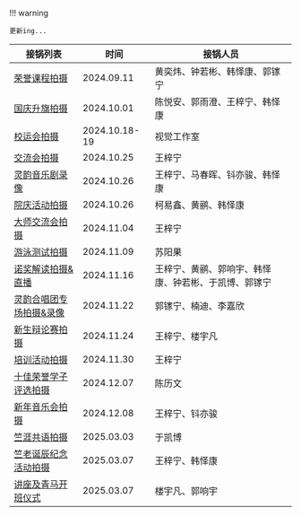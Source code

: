 !!! warning

    更新ing...

<table>
<thead>
    <tr>
        <th>接锅列表</th>
        <th>时间</th>
        <th>接锅人员</th>
    </tr>
</thead>
<tbody>
    <tr>
        <td><a href="pot_0/">荣誉课程拍摄</a></td>
        <td>2024.09.11</td>
        <td>黄奕炜、钟若彬、韩怿康、郭镓宁</td>
    </tr>
    <tr>
        <td><a href="pot_1/">国庆升旗拍摄</a></td>
        <td>2024.10.01</td>
        <td>陈悦安、郭雨澄、王梓宁、韩怿康</td>
    </tr>
     <tr>
        <td><a href="pot_2/">校运会拍摄</a></td>
        <td>2024.10.18-19</td>
        <td>视觉工作室</td>
    </tr>
    <tr>
        <td><a href="pot_3/">交流会拍摄</a></td>
        <td>2024.10.25</td>
        <td>王梓宁</td>
    </tr>
    <tr>
        <td><a href="pot_4/">灵韵音乐剧录像</a></td>
        <td>2024.10.26</td>
        <td>王梓宁、马春晖、钭亦骏、韩怿康</td>
    </tr>
    <tr>
        <td><a href="pot_5/">院庆活动拍摄</a></td>
        <td>2024.10.26</td>
        <td>柯易鑫、黄鹂、韩怿康</td>
    </tr>
    <tr>
        <td><a href="pot_6/">大师交流会拍摄</a></td>
        <td>2024.11.04</td>
        <td>王梓宁</td>
    </tr>
    <tr>
        <td><a href="pot_7/">游泳测试拍摄</a></td>
        <td>2024.11.09</td>
        <td>苏阳果</td>
    </tr>
    <tr>
        <td><a href="pot_8/">诺奖解读拍摄&直播</a></td>
        <td>2024.11.16</td>
        <td>王梓宁、黄鹂、郭响宇、韩怿康、钟若彬、于凯博、郭镓宁</td>
    </tr>
    <tr>
        <td><a href="pot_9/">灵韵合唱团专场拍摄&录像</a></td>
        <td>2024.11.22</td>
        <td>郭镓宁、楠迪、李嘉欣</td>
    </tr>
    <tr>
        <td><a href="pot_10/">新生辩论赛拍摄</a></td>
        <td>2024.11.24</td>
        <td>王梓宁、楼宇凡</td>
    </tr>
    <tr>
        <td><a href="pot_11/">培训活动拍摄</a></td>
        <td>2024.11.30</td>
        <td>王梓宁</td>
    </tr>
    <tr>
        <td><a href="pot_12/">十佳荣誉学子评选拍摄</a></td>
        <td>2024.12.07</td>
        <td>陈历文</td>
    </tr>
    <tr>
        <td><a href="pot_13/">新年音乐会拍摄</a></td>
        <td>2024.12.08</td>
        <td>王梓宁、钭亦骏</td>
    </tr>
    <tr>
        <td><a href="pot_14/">竺涯共语拍摄</a></td>
        <td>2025.03.03</td>
        <td>于凯博</td>
    </tr>
    <tr>
        <td><a href="pot_15/">竺老诞辰纪念活动拍摄</a></td>
        <td>2025.03.07</td>
        <td>王梓宁、韩怿康</td>
    </tr>
    <tr>
        <td><a href="pot_16/">讲座及青马开班仪式</a></td>
        <td>2025.03.07</td>
        <td>楼宇凡、郭响宇</td>
    </tr>
</tbody>
</table>